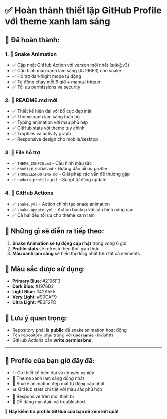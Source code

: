 # ✅ Hoàn thành thiết lập GitHub Profile với theme xanh lam sáng

## 🎯 Đã hoàn thành:

### 1. 🐍 Snake Animation
- ✅ Cập nhật GitHub Action với version mới nhất (snk@v3)
- ✅ Cấu hình màu xanh lam sáng (#2196F3) cho snake
- ✅ Hỗ trợ dark/light mode tự động
- ✅ Tự động chạy mỗi 6 giờ + manual trigger
- ✅ Tối ưu permissions và security

### 2. 📖 README.md mới
- ✅ Thiết kế hiện đại với bố cục đẹp mắt
- ✅ Theme xanh lam sáng toàn bộ
- ✅ Typing animation với màu phù hợp
- ✅ GitHub stats với theme tùy chỉnh
- ✅ Trophies và activity graph
- ✅ Responsive design cho mobile/desktop

### 3. 📁 File hỗ trợ
- ✅ `THEME_CONFIG.md` - Cấu hình màu sắc
- ✅ `PROFILE_GUIDE.md` - Hướng dẫn tối ưu profile
- ✅ `TROUBLESHOOTING.md` - Giải pháp các vấn đề thường gặp
- ✅ `update-profile.ps1` - Script tự động update

### 4. 🔧 GitHub Actions
- ✅ `snake.yml` - Action chính tạo snake animation
- ✅ `snake-update.yml` - Action backup với cấu hình nâng cao
- ✅ Cả hai đều tối ưu cho theme xanh lam

## 🚀 Những gì sẽ diễn ra tiếp theo:

1. **Snake Animation sẽ tự động cập nhật** trong vòng 6 giờ
2. **Profile stats** sẽ refresh theo thời gian thực
3. **Màu xanh lam sáng** sẽ hiển thị đồng nhất trên tất cả elements

## 🎨 Màu sắc được sử dụng:
- **Primary Blue:** #2196F3
- **Dark Blue:** #1976D2  
- **Light Blue:** #42A5F5
- **Very Light:** #90CAF9
- **Ultra Light:** #E3F2FD

## 📝 Lưu ý quan trọng:
- Repository phải là **public** để snake animation hoạt động
- Tên repository phải trùng với **username** (kwishtt)
- GitHub Actions cần **write permissions**

---

## 🎉 Profile của bạn giờ đây đã:
- ✨ Có thiết kế hiện đại và chuyên nghiệp
- 🎨 Theme xanh lam sáng đồng nhất
- 🐍 Snake animation đẹp mắt tự động cập nhật
- 📊 GitHub stats chi tiết với màu sắc phù hợp
- 📱 Responsive trên mọi thiết bị
- 🔧 Dễ dàng maintain và troubleshoot

**🌟 Hãy kiểm tra profile GitHub của bạn để xem kết quả!**
